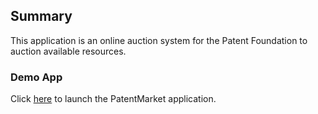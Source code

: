 ## Summary

This application is an online auction system for the Patent Foundation to auction available resources.

### Demo App

Click [here](https://ninoslavvasic.github.io/) to launch the PatentMarket application.
